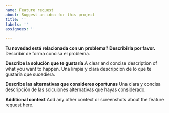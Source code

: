 ```yaml
---
name: Feature request
about: Suggest an idea for this project
title: ''
labels: ''
assignees: ''

---
```


**Tu novedad está relacionada con un problema? Describirla por favor.**
Describir de forma concisa el problema.

**Describe la solución que te gustaría**
A clear and concise description of what you want to happen.
Una limpia y clara descripción de lo que te gustaría que sucediera.

**Describe las alternativas que consideres oportunas**
Una clara y concisa descripción de las solcuiones alternativas que hayas considerado.

**Additional context**
Add any other context or screenshots about the feature request here.

